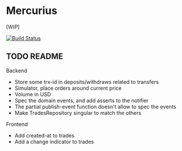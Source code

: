 # Mercurius

[WIP]

[![Build Status](https://travis-ci.org/eeng/mercurius.svg?branch=master)](https://travis-ci.org/eeng/mercurius)

## TODO README

Backend

- Store some trx-id in deposits/withdraws related to transfers
- Simulator, place orders around current price
- Volume in USD
- Spec the domain events, and add asserts to the notifier
- The partial publish-event function doesn't allow to spec the events
- Make TradesRepository singular to match the others

Frontend

- Add created-at to trades
- Add a change indicator to trades
